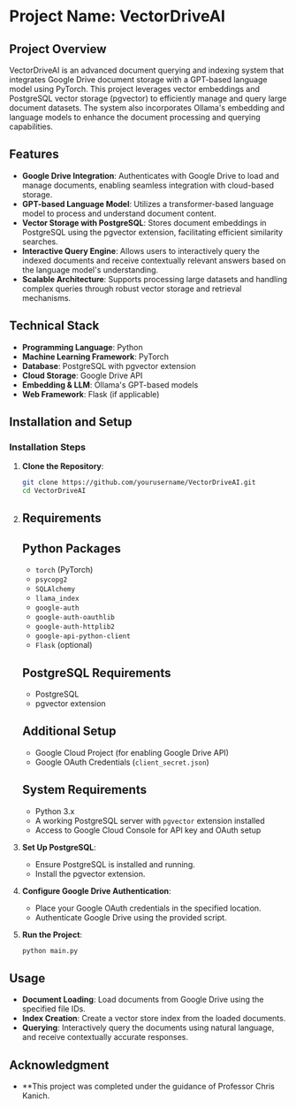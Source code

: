 
# Project Name: VectorDriveAI

## Project Overview
VectorDriveAI is an advanced document querying and indexing system that integrates Google Drive document storage with a GPT-based language model using PyTorch. This project leverages vector embeddings and PostgreSQL vector storage (pgvector) to efficiently manage and query large document datasets. The system also incorporates Ollama's embedding and language models to enhance the document processing and querying capabilities.

## Features
- **Google Drive Integration**: Authenticates with Google Drive to load and manage documents, enabling seamless integration with cloud-based storage.
- **GPT-based Language Model**: Utilizes a transformer-based language model to process and understand document content.
- **Vector Storage with PostgreSQL**: Stores document embeddings in PostgreSQL using the pgvector extension, facilitating efficient similarity searches.
- **Interactive Query Engine**: Allows users to interactively query the indexed documents and receive contextually relevant answers based on the language model's understanding.
- **Scalable Architecture**: Supports processing large datasets and handling complex queries through robust vector storage and retrieval mechanisms.

## Technical Stack
- **Programming Language**: Python
- **Machine Learning Framework**: PyTorch
- **Database**: PostgreSQL with pgvector extension
- **Cloud Storage**: Google Drive API
- **Embedding & LLM**: Ollama's GPT-based models
- **Web Framework**: Flask (if applicable)

## Installation and Setup

### Installation Steps
1. **Clone the Repository**:
   ```bash
   git clone https://github.com/yourusername/VectorDriveAI.git
   cd VectorDriveAI
   ```

2. ## Requirements

   ## Python Packages
   - `torch` (PyTorch)
   - `psycopg2`
   - `SQLAlchemy`
   - `llama_index`
   - `google-auth`
   - `google-auth-oauthlib`
   - `google-auth-httplib2`
   - `google-api-python-client`
   - `Flask` (optional)
   
   ## PostgreSQL Requirements
   - PostgreSQL
   - pgvector extension
   
   ## Additional Setup
   - Google Cloud Project (for enabling Google Drive API)
   - Google OAuth Credentials (`client_secret.json`)
   
   ## System Requirements
   - Python 3.x
   - A working PostgreSQL server with `pgvector` extension installed
   - Access to Google Cloud Console for API key and OAuth setup

3. **Set Up PostgreSQL**:
   - Ensure PostgreSQL is installed and running.
   - Install the pgvector extension.

4. **Configure Google Drive Authentication**:
   - Place your Google OAuth credentials in the specified location.
   - Authenticate Google Drive using the provided script.

5. **Run the Project**:
   ```bash
   python main.py
   ```

## Usage
- **Document Loading**: Load documents from Google Drive using the specified file IDs.
- **Index Creation**: Create a vector store index from the loaded documents.
- **Querying**: Interactively query the documents using natural language, and receive contextually accurate responses.

## Acknowledgment 
- **This project was completed under the guidance of Professor Chris Kanich.

